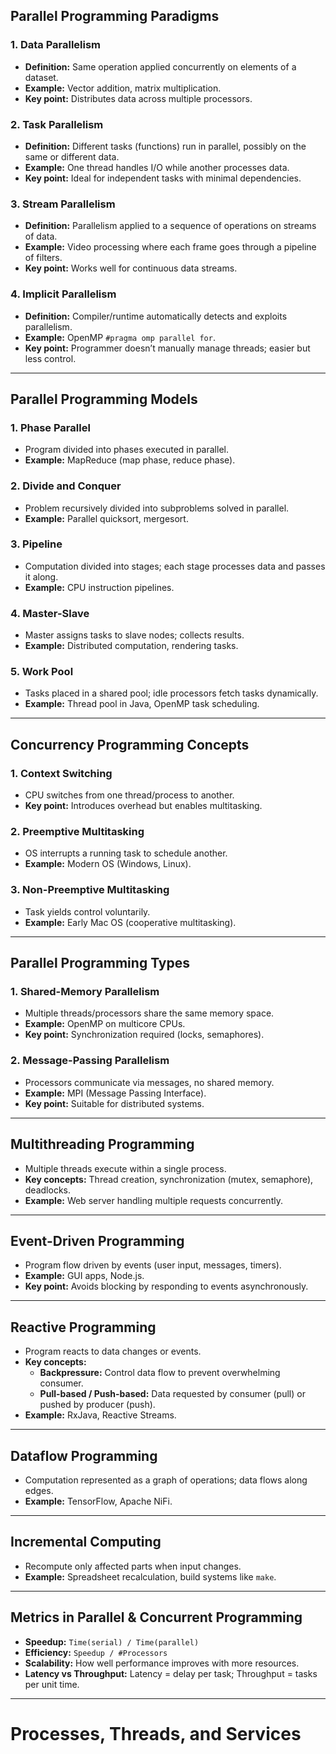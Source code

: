 ## Parallel Programming Paradigms

### 1. Data Parallelism
- **Definition:** Same operation applied concurrently on elements of a dataset.
- **Example:** Vector addition, matrix multiplication.
- **Key point:** Distributes data across multiple processors.

### 2. Task Parallelism
- **Definition:** Different tasks (functions) run in parallel, possibly on the same or different data.
- **Example:** One thread handles I/O while another processes data.
- **Key point:** Ideal for independent tasks with minimal dependencies.

### 3. Stream Parallelism
- **Definition:** Parallelism applied to a sequence of operations on streams of data.
- **Example:** Video processing where each frame goes through a pipeline of filters.
- **Key point:** Works well for continuous data streams.

### 4. Implicit Parallelism
- **Definition:** Compiler/runtime automatically detects and exploits parallelism.
- **Example:** OpenMP `#pragma omp parallel for`.
- **Key point:** Programmer doesn’t manually manage threads; easier but less control.

---

## Parallel Programming Models

### 1. Phase Parallel
- Program divided into phases executed in parallel.
- **Example:** MapReduce (map phase, reduce phase).

### 2. Divide and Conquer
- Problem recursively divided into subproblems solved in parallel.
- **Example:** Parallel quicksort, mergesort.

### 3. Pipeline
- Computation divided into stages; each stage processes data and passes it along.
- **Example:** CPU instruction pipelines.

### 4. Master-Slave
- Master assigns tasks to slave nodes; collects results.
- **Example:** Distributed computation, rendering tasks.

### 5. Work Pool
- Tasks placed in a shared pool; idle processors fetch tasks dynamically.
- **Example:** Thread pool in Java, OpenMP task scheduling.

---

## Concurrency Programming Concepts

### 1. Context Switching
- CPU switches from one thread/process to another.
- **Key point:** Introduces overhead but enables multitasking.

### 2. Preemptive Multitasking
- OS interrupts a running task to schedule another.
- **Example:** Modern OS (Windows, Linux).

### 3. Non-Preemptive Multitasking
- Task yields control voluntarily.
- **Example:** Early Mac OS (cooperative multitasking).

---

## Parallel Programming Types

### 1. Shared-Memory Parallelism
- Multiple threads/processors share the same memory space.
- **Example:** OpenMP on multicore CPUs.
- **Key point:** Synchronization required (locks, semaphores).

### 2. Message-Passing Parallelism
- Processors communicate via messages, no shared memory.
- **Example:** MPI (Message Passing Interface).
- **Key point:** Suitable for distributed systems.

---

## Multithreading Programming
- Multiple threads execute within a single process.
- **Key concepts:** Thread creation, synchronization (mutex, semaphore), deadlocks.
- **Example:** Web server handling multiple requests concurrently.

---

## Event-Driven Programming
- Program flow driven by events (user input, messages, timers).
- **Example:** GUI apps, Node.js.
- **Key point:** Avoids blocking by responding to events asynchronously.

---

## Reactive Programming
- Program reacts to data changes or events.
- **Key concepts:**
  - **Backpressure:** Control data flow to prevent overwhelming consumer.
  - **Pull-based / Push-based:** Data requested by consumer (pull) or pushed by producer (push).
- **Example:** RxJava, Reactive Streams.

---

## Dataflow Programming
- Computation represented as a graph of operations; data flows along edges.
- **Example:** TensorFlow, Apache NiFi.

---

## Incremental Computing
- Recompute only affected parts when input changes.
- **Example:** Spreadsheet recalculation, build systems like `make`.

---

## Metrics in Parallel & Concurrent Programming
- **Speedup:** `Time(serial) / Time(parallel)`
- **Efficiency:** `Speedup / #Processors`
- **Scalability:** How well performance improves with more resources.
- **Latency vs Throughput:** Latency = delay per task; Throughput = tasks per unit time.

---

# Processes, Threads, and Services




